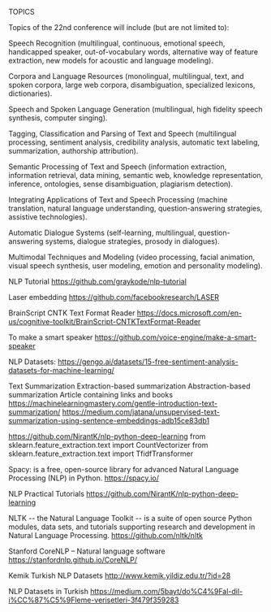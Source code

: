 TOPICS 

Topics of the 22nd conference will include (but are not limited to): 

Speech Recognition (multilingual, continuous, emotional speech, 
handicapped speaker, out-of-vocabulary words, alternative way of 
feature extraction, new models for acoustic and language modeling). 

Corpora and Language Resources (monolingual, multilingual, text, and 
spoken corpora, large web corpora, disambiguation, specialized 
lexicons, dictionaries). 

Speech and Spoken Language Generation (multilingual, high fidelity 
speech synthesis, computer singing). 

Tagging, Classification and Parsing of Text and Speech (multilingual 
processing, sentiment analysis, credibility analysis, automatic text 
labeling, summarization, authorship attribution). 

Semantic Processing of Text and Speech (information extraction, 
information retrieval, data mining, semantic web, knowledge 
representation, inference, ontologies, sense disambiguation, plagiarism 
detection). 

Integrating Applications of Text and Speech Processing (machine 
translation, natural language understanding, question-answering 
strategies, assistive technologies). 

Automatic Dialogue Systems (self-learning, multilingual, 
question-answering systems, dialogue strategies, prosody in dialogues). 

Multimodal Techniques and Modeling (video processing, facial animation, 
visual speech synthesis, user modeling, emotion and personality 
modeling).

NLP Tutorial
https://github.com/graykode/nlp-tutorial

Laser embedding
https://github.com/facebookresearch/LASER

BrainScript CNTK Text Format Reader
https://docs.microsoft.com/en-us/cognitive-toolkit/BrainScript-CNTKTextFormat-Reader

To make a smart speaker
https://github.com/voice-engine/make-a-smart-speaker

NLP Datasets:
https://gengo.ai/datasets/15-free-sentiment-analysis-datasets-for-machine-learning/

Text Summarization
    Extraction-based summarization
    Abstraction-based summarization
    Article containing links and books
        https://machinelearningmastery.com/gentle-introduction-text-summarization/
        https://medium.com/jatana/unsupervised-text-summarization-using-sentence-embeddings-adb15ce83db1

https://github.com/NirantK/nlp-python-deep-learning
from sklearn.feature_extraction.text import CountVectorizer
from sklearn.feature_extraction.text import TfidfTransformer

Spacy: is a free, open-source library for advanced Natural Language Processing (NLP) in Python.
https://spacy.io/

NLP Practical Tutorials
https://github.com/NirantK/nlp-python-deep-learning

NLTK -- the Natural Language Toolkit -- is a suite of open source Python modules, data sets, and tutorials supporting research and development in Natural Language Processing.
https://github.com/nltk/nltk

Stanford CoreNLP – Natural language software
https://stanfordnlp.github.io/CoreNLP/

Kemik Turkish NLP Datasets
http://www.kemik.yildiz.edu.tr/?id=28

NLP Datasets in Turkish
https://medium.com/5bayt/do%C4%9Fal-dil-i%CC%87%C5%9Fleme-verisetleri-3f479f359283